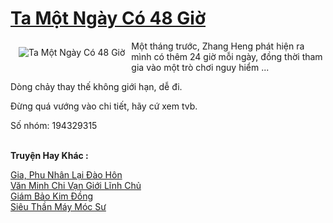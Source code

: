 <a href="https://truyenwiki.net/ta-mot-ngay-co-48-gio.35487/" title="Ta Một Ngày Có 48 Giờ"><h1>Ta Một Ngày Có 48 Giờ</h1></a><div style="display:table"><img align="right" style="float: left; padding: 10px;" src="https://truyenwiki.net/a/img/str/src/35487.jpg" alt="Ta Một Ngày Có 48 Giờ">Một tháng trước, Zhang Heng phát hiện ra mình có thêm 24 giờ mỗi ngày, đồng thời tham gia vào một trò chơi nguy hiểm ...<p></p> Dòng chảy thay thế không giới hạn, dễ đi.<p></p> Đừng quá vướng vào chi tiết, hãy cứ xem tvb.<p></p> Số nhóm: 194329315</div><p><br><b>Truyện Hay Khác :</b></p><a href="https://truyenwiki.net/gia-phu-nhan-lai-dao-hon.36047/" alt="Gia, Phu Nhân Lại Đào Hôn">Gia, Phu Nhân Lại Đào Hôn</a><br/><a href="https://sangtacviet.wordpress.com/2020/10/22/van-minh-chi-van-gioi-linh-chu/" alt="Văn Minh Chi Vạn Giới Lĩnh Chủ">Văn Minh Chi Vạn Giới Lĩnh Chủ</a><br/><a href="https://github.com/nownovels/topcv/tree/master/truyenhay/36505" alt="Giám Bảo Kim Đồng">Giám Bảo Kim Đồng</a><br/><a href="https://github.com/nownovels/topcv/tree/master/truyenhay/35450" alt="Siêu Thần Máy Móc Sư">Siêu Thần Máy Móc Sư</a><br/>